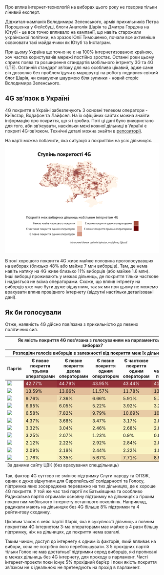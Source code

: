 Про вплив інтернет-технологій на виборах цього року не говорив тільки
лінивий експерт.

Діджитал-кампанія Володимира Зеленського, армія прихильників Петра
Порошенка у Фейсбуці, блоги Анатолія Шарія та Дмитра Гордона на Ютубі -
це все точно впливало на кампанії, що навіть старожили української
політики, на зразок Юлії Тимошенко, почали все активніше освоювати такі
майданчики як Ютуб та Інстаграм.

При цьому Україна ще точно не є на 100% інтернетизованою країною, хоч
частка користувачів мережі постійно зростає. Останні роки цьому сприяє
поява та розширення стандартів мобільного інтрнету 3G та 4G (LTE).
Останній стандарт зв’язку для нас особливо цікавий, адже саме він
дозволяє без проблем їдучи в маршрутці на роботу подивися свіжий блог
Шарія, чи смакуючи шаурмою біля зупинки - новий сторіс Володимира
Зеленського.

4G зв’язок в Україні
--------------------

4G покриття в Україні забезпечують 3 основні телеком оператори -
Київстар, Водафон та Лайфсел. На їх офіційних сайтах можна знайти
інформацію про покриття, що я і зробив. Поті ці дані було використано
для того, аби зв’ясувати, наскільки межі кожної дільниці в Україні є
покриті 4G-зв’язком. Технічні деталі можна знайти в
[репозиторії](https://github.com/RomanKyrychenko/ukrainian_elections).

На карті можна побачити, яка ситуація з покриттям на усіх дільницях.
![](4g_influence_files/figure-markdown_github/map-1.png)

В зоні хорошого покриття 4G живе майже половина проголосувавших на
виборах (близько 48% або майже 7 млн виборців). Там, де нема навіть
натяку на 4G живе близько 11% виборців (або майже 1.6 млн). Інші виборці
проживають у межах дільниць, де покриття тільки часткове і надається не
всіма операторами. Схоже, що вплив інтрнету на виборців уже має бути
дуже відчутним, так як ми при цьому не можемо врахувати вплив провідного
інтернету (відсутні настільки деталізовані дані).

Як би голосували
----------------

Отже, наявність 4G дійсно пов’язана з прихильністю до певних політичних
сил.

<!--html_preserve-->
<style>html {
  font-family: -apple-system, BlinkMacSystemFont, 'Segoe UI', Roboto, Oxygen, Ubuntu, Cantarell, 'Helvetica Neue', 'Fira Sans', 'Droid Sans', Arial, sans-serif;
}

#gdjvvruier .gt_table {
  display: table;
  border-collapse: collapse;
  margin-left: auto;
  margin-right: auto;
  color: #000000;
  font-size: 16px;
  background-color: #FFFFFF;
  /* table.background.color */
  width: auto;
  /* table.width */
  border-top-style: solid;
  /* table.border.top.style */
  border-top-width: 2px;
  /* table.border.top.width */
  border-top-color: #A8A8A8;
  /* table.border.top.color */
}

#gdjvvruier .gt_heading {
  background-color: #FFFFFF;
  /* heading.background.color */
  border-bottom-color: #FFFFFF;
}

#gdjvvruier .gt_title {
  color: #000000;
  font-size: 125%;
  /* heading.title.font.size */
  padding-top: 4px;
  /* heading.top.padding */
  padding-bottom: 1px;
  border-bottom-color: #FFFFFF;
  border-bottom-width: 0;
}

#gdjvvruier .gt_subtitle {
  color: #000000;
  font-size: 85%;
  /* heading.subtitle.font.size */
  padding-top: 1px;
  padding-bottom: 4px;
  /* heading.bottom.padding */
  border-top-color: #FFFFFF;
  border-top-width: 0;
}

#gdjvvruier .gt_bottom_border {
  border-bottom-style: solid;
  /* heading.border.bottom.style */
  border-bottom-width: 2px;
  /* heading.border.bottom.width */
  border-bottom-color: #A8A8A8;
  /* heading.border.bottom.color */
}

#gdjvvruier .gt_column_spanner {
  border-bottom-style: solid;
  border-bottom-width: 2px;
  border-bottom-color: #A8A8A8;
  padding-top: 4px;
  padding-bottom: 4px;
}

#gdjvvruier .gt_col_heading {
  color: #000000;
  background-color: #FFFFFF;
  /* column_labels.background.color */
  font-size: 16px;
  /* column_labels.font.size */
  font-weight: initial;
  /* column_labels.font.weight */
  vertical-align: middle;
  padding: 10px;
  margin: 10px;
}

#gdjvvruier .gt_sep_right {
  border-right: 5px solid #FFFFFF;
}

#gdjvvruier .gt_group_heading {
  padding: 8px;
  color: #000000;
  background-color: #FFFFFF;
  /* row_group.background.color */
  font-size: 16px;
  /* row_group.font.size */
  font-weight: initial;
  /* row_group.font.weight */
  border-top-style: solid;
  /* row_group.border.top.style */
  border-top-width: 2px;
  /* row_group.border.top.width */
  border-top-color: #A8A8A8;
  /* row_group.border.top.color */
  border-bottom-style: solid;
  /* row_group.border.bottom.style */
  border-bottom-width: 2px;
  /* row_group.border.bottom.width */
  border-bottom-color: #A8A8A8;
  /* row_group.border.bottom.color */
  vertical-align: middle;
}

#gdjvvruier .gt_empty_group_heading {
  padding: 0.5px;
  color: #000000;
  background-color: #FFFFFF;
  /* row_group.background.color */
  font-size: 16px;
  /* row_group.font.size */
  font-weight: initial;
  /* row_group.font.weight */
  border-top-style: solid;
  /* row_group.border.top.style */
  border-top-width: 2px;
  /* row_group.border.top.width */
  border-top-color: #A8A8A8;
  /* row_group.border.top.color */
  border-bottom-style: solid;
  /* row_group.border.bottom.style */
  border-bottom-width: 2px;
  /* row_group.border.bottom.width */
  border-bottom-color: #A8A8A8;
  /* row_group.border.bottom.color */
  vertical-align: middle;
}

#gdjvvruier .gt_striped {
  background-color: #f2f2f2;
}

#gdjvvruier .gt_from_md > :first-child {
  margin-top: 0;
}

#gdjvvruier .gt_from_md > :last-child {
  margin-bottom: 0;
}

#gdjvvruier .gt_row {
  padding: 8px;
  /* row.padding */
  margin: 10px;
  vertical-align: middle;
}

#gdjvvruier .gt_stub {
  border-right-style: solid;
  border-right-width: 2px;
  border-right-color: #A8A8A8;
  padding-left: 12px;
}

#gdjvvruier .gt_summary_row {
  color: #000000;
  background-color: #FFFFFF;
  /* summary_row.background.color */
  padding: 8px;
  /* summary_row.padding */
  text-transform: inherit;
  /* summary_row.text_transform */
}

#gdjvvruier .gt_grand_summary_row {
  color: #000000;
  background-color: #FFFFFF;
  /* grand_summary_row.background.color */
  padding: 8px;
  /* grand_summary_row.padding */
  text-transform: inherit;
  /* grand_summary_row.text_transform */
}

#gdjvvruier .gt_first_summary_row {
  border-top-style: solid;
  border-top-width: 2px;
  border-top-color: #A8A8A8;
}

#gdjvvruier .gt_first_grand_summary_row {
  border-top-style: double;
  border-top-width: 6px;
  border-top-color: #A8A8A8;
}

#gdjvvruier .gt_table_body {
  border-top-style: solid;
  /* table_body.border.top.style */
  border-top-width: 2px;
  /* table_body.border.top.width */
  border-top-color: #A8A8A8;
  /* table_body.border.top.color */
  border-bottom-style: solid;
  /* table_body.border.bottom.style */
  border-bottom-width: 2px;
  /* table_body.border.bottom.width */
  border-bottom-color: #A8A8A8;
  /* table_body.border.bottom.color */
}

#gdjvvruier .gt_footnote {
  font-size: 90%;
  /* footnote.font.size */
  padding: 4px;
  /* footnote.padding */
}

#gdjvvruier .gt_sourcenote {
  font-size: 90%;
  /* sourcenote.font.size */
  padding: 4px;
  /* sourcenote.padding */
}

#gdjvvruier .gt_center {
  text-align: center;
}

#gdjvvruier .gt_left {
  text-align: left;
}

#gdjvvruier .gt_right {
  text-align: right;
  font-variant-numeric: tabular-nums;
}

#gdjvvruier .gt_font_normal {
  font-weight: normal;
}

#gdjvvruier .gt_font_bold {
  font-weight: bold;
}

#gdjvvruier .gt_font_italic {
  font-style: italic;
}

#gdjvvruier .gt_super {
  font-size: 65%;
}

#gdjvvruier .gt_footnote_glyph {
  font-style: italic;
  font-size: 65%;
}
</style>
<!--gt table start-->
<table class="gt_table">
<thead>
<tr>
<th colspan="6" class="gt_heading gt_title gt_font_normal gt_center">
Як якість покриття 4G пов’язана з голосуванням на парламентських
виборах?
</th>
</tr>
<tr>
<th colspan="6" class="gt_heading gt_subtitle gt_font_normal gt_center gt_bottom_border">
Розподіли голосів виборців в залежності від покриття меж їх дільниці 4G
</th>
</tr>
</thead>
<tr>
<th class="gt_col_heading gt_left" rowspan="1" colspan="1">
Партія
</th>
<th class="gt_col_heading gt_right" rowspan="1" colspan="1">
Є повне покриття трьома операторами
</th>
<th class="gt_col_heading gt_right" rowspan="1" colspan="1">
Є повне покриття двома операторами
</th>
<th class="gt_col_heading gt_right" rowspan="1" colspan="1">
Є повне покриття одним оператором
</th>
<th class="gt_col_heading gt_right" rowspan="1" colspan="1">
Є часткове покриття одним оператором
</th>
<th class="gt_col_heading gt_right" rowspan="1" colspan="1">
Немає навіть часткового покриття
</th>
</tr>
<tbody class="gt_table_body">
<tr>
<td class="gt_row gt_left" style="background-color:white;">
<img src="https://upload.wikimedia.org/wikipedia/commons/thumb/2/2b/%D0%97%D0%B5%21_%D0%BF%D0%B0%D1%80%D1%82%D1%96%D1%8F_%C2%AB%D0%A1%D0%BB%D1%83%D0%B3%D0%B0_%D0%9D%D0%B0%D1%80%D0%BE%D0%B4%D1%83%C2%BB.svg/1200px-%D0%97%D0%B5%21_%D0%BF%D0%B0%D1%80%D1%82%D1%96%D1%8F_%C2%AB%D0%A1%D0%BB%D1%83%D0%B3%D0%B0_%D0%9D%D0%B0%D1%80%D0%BE%D0%B4%D1%83%C2%BB.svg.png" style="height:30px;">
</td>
<td class="gt_row gt_right" style="background-color:#95353B;color:#FFFFFFFF;">
42.77%
</td>
<td class="gt_row gt_right" style="background-color:#8F2A35;color:#FFFFFFFF;">
44.79%
</td>
<td class="gt_row gt_right" style="background-color:#922F37;color:#FFFFFFFF;">
43.95%
</td>
<td class="gt_row gt_right" style="background-color:#933139;color:#FFFFFFFF;">
43.44%
</td>
<td class="gt_row gt_right" style="background-color:#993B3E;color:#FFFFFFFF;">
41.55%
</td>
</tr>
<tr>
<td class="gt_row gt_left gt_striped" style="background-color:white;">
<img src="https://upload.wikimedia.org/wikipedia/commons/5/5a/Logo_of_%22Opposition_Platform_-_For_life%22.png" style="height:30px;">
</td>
<td class="gt_row gt_right gt_striped" style="background-color:#E1BE9A;color:#000000FF;">
13.59%
</td>
<td class="gt_row gt_right gt_striped" style="background-color:#E1BD9A;color:#000000FF;">
13.66%
</td>
<td class="gt_row gt_right gt_striped" style="background-color:#E5C7A2;color:#000000FF;">
11.57%
</td>
<td class="gt_row gt_right gt_striped" style="background-color:#E5C6A1;color:#000000FF;">
11.78%
</td>
<td class="gt_row gt_right gt_striped" style="background-color:#E0BC99;color:#000000FF;">
13.89%
</td>
</tr>
<tr>
<td class="gt_row gt_left" style="background-color:white;">
<img src="https://upload.wikimedia.org/wikipedia/commons/thumb/8/87/European_Solidarity.svg/2880px-European_Solidarity.svg.png" style="height:30px;">
</td>
<td class="gt_row gt_right" style="background-color:#EAD0A8;color:#000000FF;">
9.76%
</td>
<td class="gt_row gt_right" style="background-color:#EFDBB1;color:#000000FF;">
7.36%
</td>
<td class="gt_row gt_right" style="background-color:#F1DFB3;color:#000000FF;">
6.66%
</td>
<td class="gt_row gt_right" style="background-color:#F2E2B6;color:#000000FF;">
5.91%
</td>
<td class="gt_row gt_right" style="background-color:#F3E3B7;color:#000000FF;">
5.74%
</td>
</tr>
<tr>
<td class="gt_row gt_left gt_striped" style="background-color:white;">
<img src="https://upload.wikimedia.org/wikipedia/commons/2/25/Holos.png" style="height:30px;">
</td>
<td class="gt_row gt_right gt_striped" style="background-color:#F0DDB2;color:#000000FF;">
6.95%
</td>
<td class="gt_row gt_right gt_striped" style="background-color:#F2E2B6;color:#000000FF;">
6.05%
</td>
<td class="gt_row gt_right gt_striped" style="background-color:#F4E6B9;color:#000000FF;">
5.22%
</td>
<td class="gt_row gt_right gt_striped" style="background-color:#F7ECBD;color:#000000FF;">
3.92%
</td>
<td class="gt_row gt_right gt_striped" style="background-color:#F8EFC0;color:#000000FF;">
3.26%
</td>
</tr>
<tr>
<td class="gt_row gt_left" style="background-color:white;">
<img src="https://upload.wikimedia.org/wikipedia/commons/a/a1/%D0%92%D0%9E_%C2%AB%D0%91%D0%B0%D1%82%D1%8C%D0%BA%D1%96%D0%B2%D1%89%D0%B8%D0%BD%D0%B0%C2%BB.png" style="height:30px;">
</td>
<td class="gt_row gt_right" style="background-color:#F1DFB4;color:#000000FF;">
6.58%
</td>
<td class="gt_row gt_right" style="background-color:#EED9AF;color:#000000FF;">
7.82%
</td>
<td class="gt_row gt_right" style="background-color:#EAD0A8;color:#000000FF;">
9.79%
</td>
<td class="gt_row gt_right" style="background-color:#E8CBA5;color:#000000FF;">
10.69%
</td>
<td class="gt_row gt_right" style="background-color:#E7CBA4;color:#000000FF;">
10.79%
</td>
</tr>
<tr>
<td class="gt_row gt_left gt_striped" style="background-color:white;">
<img src="https://file.liga.net/images/general/2019/07/18/20190718084728-9963.jpg" style="height:30px;">
</td>
<td class="gt_row gt_right gt_striped" style="background-color:#F6EABC;color:#000000FF;">
4.37%
</td>
<td class="gt_row gt_right gt_striped" style="background-color:#F7EDBE;color:#000000FF;">
3.68%
</td>
<td class="gt_row gt_right gt_striped" style="background-color:#F8EEBF;color:#000000FF;">
3.47%
</td>
<td class="gt_row gt_right gt_striped" style="background-color:#F8F0C0;color:#000000FF;">
3.17%
</td>
<td class="gt_row gt_right gt_striped" style="background-color:#F9F1C1;color:#000000FF;">
2.85%
</td>
</tr>
<tr>
<td class="gt_row gt_left" style="background-color:white;">
<img src="https://upload.wikimedia.org/wikipedia/commons/6/6b/Opposition_Bloc_2019.png" style="height:30px;">
</td>
<td class="gt_row gt_right" style="background-color:#F8EFC0;color:#000000FF;">
3.32%
</td>
<td class="gt_row gt_right" style="background-color:#F9F0C1;color:#000000FF;">
3.04%
</td>
<td class="gt_row gt_right" style="background-color:#FAF3C3;color:#000000FF;">
2.46%
</td>
<td class="gt_row gt_right" style="background-color:#F9F2C2;color:#000000FF;">
2.68%
</td>
<td class="gt_row gt_right" style="background-color:#F9F1C1;color:#000000FF;">
2.88%
</td>
</tr>
<tr>
<td class="gt_row gt_left gt_striped" style="background-color:white;">
<img src="https://upload.wikimedia.org/wikipedia/commons/thumb/b/b5/%D0%9B%D0%BE%D0%B3%D0%BE%D1%82%D0%B8%D0%BF_%D0%BF%D0%B0%D1%80%D1%82%D0%B8%D0%B8_%D0%A8%D0%B0%D1%80%D0%B8%D1%8F.svg/1920px-%D0%9B%D0%BE%D0%B3%D0%BE%D1%82%D0%B8%D0%BF_%D0%BF%D0%B0%D1%80%D1%82%D0%B8%D0%B8_%D0%A8%D0%B0%D1%80%D0%B8%D1%8F.svg.png" style="height:30px;">
</td>
<td class="gt_row gt_right gt_striped" style="background-color:#F8EFC0;color:#000000FF;">
3.25%
</td>
<td class="gt_row gt_right gt_striped" style="background-color:#FBF5C4;color:#000000FF;">
2.07%
</td>
<td class="gt_row gt_right gt_striped" style="background-color:#FCF9C7;color:#000000FF;">
1.23%
</td>
<td class="gt_row gt_right gt_striped" style="background-color:#FDFBC9;color:#000000FF;">
0.9%
</td>
<td class="gt_row gt_right gt_striped" style="background-color:#FDFBC9;color:#000000FF;">
0.82%
</td>
</tr>
<tr>
<td class="gt_row gt_left" style="background-color:white;">
<img src="https://upload.wikimedia.org/wikipedia/uk/c/c1/%D0%A3%D0%BA%D1%80%D0%B0%D1%97%D0%BD%D1%81%D1%8C%D0%BA%D0%B0_%D0%A1%D1%82%D1%80%D0%B0%D1%82%D0%B5%D0%B3%D1%96%D1%8F_%D0%93%D1%80%D0%BE%D0%B9%D1%81%D0%BC%D0%B0%D0%BD%D0%B0.jpg" style="height:30px;">
</td>
<td class="gt_row gt_right" style="background-color:#FAF5C4;color:#000000FF;">
2.12%
</td>
<td class="gt_row gt_right" style="background-color:#FAF4C4;color:#000000FF;">
2.22%
</td>
<td class="gt_row gt_right" style="background-color:#F9F1C1;color:#000000FF;">
2.92%
</td>
<td class="gt_row gt_right" style="background-color:#F9F1C1;color:#000000FF;">
2.84%
</td>
<td class="gt_row gt_right" style="background-color:#F9F1C1;color:#000000FF;">
2.88%
</td>
</tr>
<tr>
<td class="gt_row gt_left gt_striped" style="background-color:white;">
<img src="https://upload.wikimedia.org/wikipedia/commons/9/98/%D0%9B%D0%BE%D0%B3%D0%BE%D1%82%D0%B8%D0%BF_%D0%92%D1%81%D0%B5%D1%83%D0%BA%D1%80%D0%B0%D1%97%D0%BD%D1%81%D1%8C%D0%BA%D0%BE%D0%B3%D0%BE_%D0%BE%D0%B1%27%D1%94%D0%B4%D0%BD%D0%B0%D0%BD%D0%BD%D1%8F_%C2%AB%D0%A1%D0%B2%D0%BE%D0%B1%D0%BE%D0%B4%D0%B0%C2%BB.png" style="height:30px;">
</td>
<td class="gt_row gt_right gt_striped" style="background-color:#FBF5C4;color:#000000FF;">
2.09%
</td>
<td class="gt_row gt_right gt_striped" style="background-color:#FAF4C4;color:#000000FF;">
2.19%
</td>
<td class="gt_row gt_right gt_striped" style="background-color:#FAF3C3;color:#000000FF;">
2.44%
</td>
<td class="gt_row gt_right gt_striped" style="background-color:#FAF4C4;color:#000000FF;">
2.22%
</td>
<td class="gt_row gt_right gt_striped" style="background-color:#FBF5C5;color:#000000FF;">
1.99%
</td>
</tr>
<tr>
<td class="gt_row gt_left" style="background-color:white;">
<img src="https://upload.wikimedia.org/wikipedia/commons/1/1d/Radical_Party_of_Oleh_Lyashko_logo.png" style="height:30px;">
</td>
<td class="gt_row gt_right" style="background-color:#FBF6C5;color:#000000FF;">
1.76%
</td>
<td class="gt_row gt_right" style="background-color:#F8EFC0;color:#000000FF;">
3.35%
</td>
<td class="gt_row gt_right" style="background-color:#F3E3B7;color:#000000FF;">
5.67%
</td>
<td class="gt_row gt_right" style="background-color:#EEDAB0;color:#000000FF;">
7.71%
</td>
<td class="gt_row gt_right" style="background-color:#ECD6AC;color:#000000FF;">
8.58%
</td>
</tr>
</tbody>
<tfoot>
<tr>
<td colspan="7" class="gt_sourcenote">
За даними сайту ЦВК (без врахування спецдільниць)
</td>
</tr>
</tfoot>
</table>
<!--gt table end-->

<!--/html_preserve-->
Так, фактор 4G суттєво не змінює підтримку Слуги народу та ОПЗЖ, однак є
дуже відчутним для Європейської солідарності та Голосу, підтримка яких
зосереджена переважно на тих дільницях, де є хороше 4G покриття. У той
же час такі партії як Батьківщина та особливо Радикальна партія отримали
основну підтримку на дільницях з гіршим покриттям мобільного інтернету
останнього покоління. Наприклад, радикали мають на дільницях без 4G
більше 8% підтримки та 4 рейтингову сходинку.

Цікавим також є кейс партії Шарія, яка в сукупності дільниць з повним
покриттям 4G інтернетом 3-ма операторами має майже в 4 рази більшу
підтримку, ніж на дільницях, де покриття нема взагалі.

Таким чином, доступ до інтернету є одним із факторів, який впливає на
вибори, хоча не потрібно його перебільшувати. З 5 прохідних партій
тільки Голос не мав достатньої підтримки серед виборців, які прописані в
межах дільниць без 4G інтернету, для проходу в парламент. Чисті
інтернет-проекти поки існує 5% прохідний бар’єр і поки якість покриття
зв’язком не є ідеальною не претендують на прохід в парламент.
